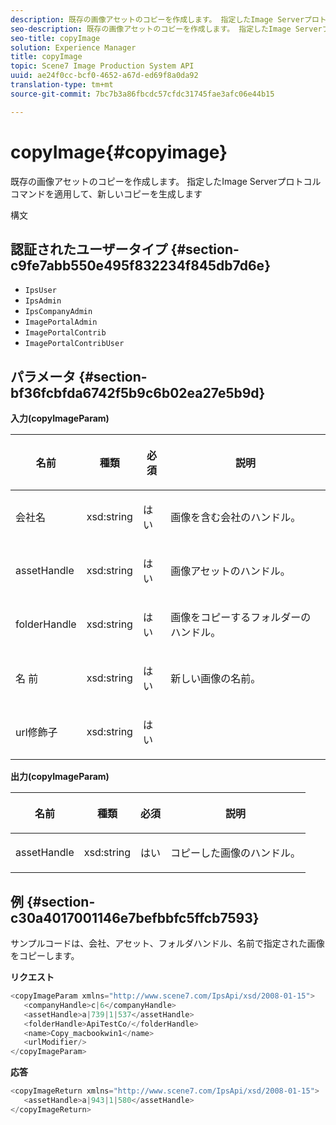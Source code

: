 ```yaml
---
description: 既存の画像アセットのコピーを作成します。 指定したImage Serverプロトコルコマンドを適用して、新しいコピーを生成します
seo-description: 既存の画像アセットのコピーを作成します。 指定したImage Serverプロトコルコマンドを適用して、新しいコピーを生成します
seo-title: copyImage
solution: Experience Manager
title: copyImage
topic: Scene7 Image Production System API
uuid: ae24f0cc-bcf0-4652-a67d-ed69f8a0da92
translation-type: tm+mt
source-git-commit: 7bc7b3a86fbcdc57cfdc31745fae3afc06e44b15

---
```



# copyImage{#copyimage}

既存の画像アセットのコピーを作成します。 指定したImage Serverプロトコルコマンドを適用して、新しいコピーを生成します

構文

## 認証されたユーザータイプ {#section-c9fe7abb550e495f832234f845db7d6e}

* `IpsUser`
* `IpsAdmin`
* `IpsCompanyAdmin`
* `ImagePortalAdmin`
* `ImagePortalContrib`
* `ImagePortalContribUser`

## パラメータ {#section-bf36fcbfda6742f5b9c6b02ea27e5b9d}

**入力(copyImageParam)**

<table id="table_F6B14D4875F2424D98B8C4899B1DD867"> 
 <thead> 
  <tr> 
   <th colname="col1" class="entry"> <p>名前 </p> </th> 
   <th colname="col2" class="entry"> <p>種類 </p> </th> 
   <th colname="col3" class="entry"> <p>必須 </p> </th> 
   <th colname="col4" class="entry"> <p>説明 </p> </th> 
  </tr> 
 </thead>
 <tbody> 
  <tr> 
   <td colname="col1"> <p><span class="codeph"> <span class="varname"> 会社名</span></span> </p> </td> 
   <td colname="col2"> <p><span class="codeph"> xsd:string</span> </p> </td> 
   <td colname="col3"> <p>はい </p> </td> 
   <td colname="col4"> <p>画像を含む会社のハンドル。 </p> </td> 
  </tr> 
  <tr> 
   <td colname="col1"> <p><span class="codeph"> <span class="varname"> assetHandle</span></span> </p> </td> 
   <td colname="col2"> <p><span class="codeph"> xsd:string</span> </p> </td> 
   <td colname="col3"> <p>はい </p> </td> 
   <td colname="col4"> <p>画像アセットのハンドル。 </p> </td> 
  </tr> 
  <tr> 
   <td colname="col1"> <p><span class="codeph"> <span class="varname"> folderHandle</span></span> </p> </td> 
   <td colname="col2"> <p><span class="codeph"> xsd:string</span> </p> </td> 
   <td colname="col3"> <p>はい </p> </td> 
   <td colname="col4"> <p>画像をコピーするフォルダーのハンドル。 </p> </td> 
  </tr> 
  <tr> 
   <td colname="col1"> <p><span class="codeph"> 名 <span class="varname"> 前</span></span> </p> </td> 
   <td colname="col2"> <p><span class="codeph"> xsd:string</span> </p> </td> 
   <td colname="col3"> <p>はい </p> </td> 
   <td colname="col4"> <p>新しい画像の名前。 </p> </td> 
  </tr> 
  <tr> 
   <td colname="col1"> <p><span class="codeph"> <span class="varname"> url修飾子</span></span> </p> </td> 
   <td colname="col2"> <p><span class="codeph"> xsd:string</span> </p> </td> 
   <td colname="col3"> <p>はい </p> </td> 
   <td colname="col4"> <p> </p> </td> 
  </tr> 
 </tbody> 
</table>

**出力(copyImageParam)**

<table id="table_5E4ED83047314DFABC1BFAAC76C0EAC3"> 
 <thead> 
  <tr> 
   <th colname="col1" class="entry"> <p>名前 </p> </th> 
   <th colname="col2" class="entry"> <p>種類 </p> </th> 
   <th colname="col3" class="entry"> <p>必須 </p> </th> 
   <th colname="col4" class="entry"> <p>説明 </p> </th> 
  </tr> 
 </thead>
 <tbody> 
  <tr> 
   <td colname="col1"> <p><span class="codeph"> <span class="varname"> assetHandle</span></span> </p> </td> 
   <td colname="col2"> <p><span class="codeph"> xsd:string</span> </p> </td> 
   <td colname="col3"> <p>はい </p> </td> 
   <td colname="col4"> <p>コピーした画像のハンドル。 </p> </td> 
  </tr> 
 </tbody> 
</table>

## 例 {#section-c30a4017001146e7befbbfc5ffcb7593}

サンプルコードは、会社、アセット、フォルダハンドル、名前で指定された画像をコピーします。

**リクエスト**

```java
<copyImageParam xmlns="http://www.scene7.com/IpsApi/xsd/2008-01-15">
   <companyHandle>c|6</companyHandle>
   <assetHandle>a|739|1|537</assetHandle>
   <folderHandle>ApiTestCo/</folderHandle>
   <name>Copy_macbookwin1</name>
   <urlModifier/>
</copyImageParam>
```

**応答**

```java
<copyImageReturn xmlns="http://www.scene7.com/IpsApi/xsd/2008-01-15">
   <assetHandle>a|943|1|580</assetHandle>
</copyImageReturn>
```

